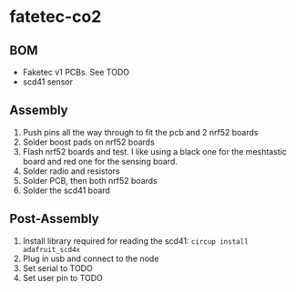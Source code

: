 # fatetec-co2

## BOM
* Faketec v1 PCBs. See TODO
* scd41 sensor

## Assembly
1. Push pins all the way through to fit the pcb and 2 nrf52 boards
1. Solder boost pads on nrf52 boards
1. Flash nrf52 boards and test. I like using a black one for the meshtastic board and red one for the sensing board.
1. Solder radio and resistors
1. Solder PCB, then both nrf52 boards
1. Solder the scd41 board

## Post-Assembly
1. Install library required for reading the scd41: `circup install adafruit_scd4x`
1. Plug in usb and connect to the node
1. Set serial to TODO
1. Set user pin to TODO
